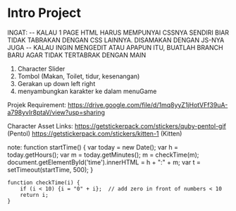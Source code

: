 # Intro Project
INGAT: 
-- KALAU 1 PAGE HTML HARUS MEMPUNYAI CSSNYA SENDIRI BIAR TIDAK TABRAKAN DENGAN CSS LAINNYA. DISAMAKAN DENGAN JS-NYA JUGA 
-- KALAU INGIN MENGEDIT ATAU APAPUN ITU, BUATLAH BRANCH BARU AGAR TIDAK TERTABRAK DENGAN MAIN

1. Character Slider
2. Tombol (Makan, Toilet, tidur, kesenangan)
3. Gerakan up down left right
5. menyambungkan karakter ke dalam menuGame

Projek Requirement:
https://drive.google.com/file/d/1mq8yyZ1jHotVFf39uA-a798yvIr8ptaV/view?usp=sharing

Character Asset Links:
https://getstickerpack.com/stickers/quby-pentol-gif (Pentol)
https://getstickerpack.com/stickers/kitten-1 (Kitten)


note:
function startTime() {
        var today = new Date();
        var h = today.getHours();
        var m = today.getMinutes();
        m = checkTime(m);
        document.getElementById('time').innerHTML =
        h + ":" + m;
        var t = setTimeout(startTime, 500);
    }

    function checkTime(i) {
        if (i < 10) {i = "0" + i};  // add zero in front of numbers < 10
        return i;
    }
